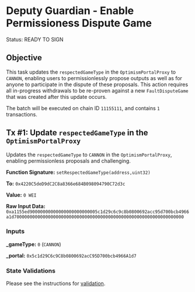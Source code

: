 # Deputy Guardian - Enable Permissioness Dispute Game

Status: READY TO SIGN

## Objective

This task updates the `respectedGameType` in the `OptimismPortalProxy` to `CANNON`, enabling users to permissionlessly propose outputs as well as for anyone to participate in the dispute of these proposals. This action requires all in-progress withdrawals to be re-proven against a new `FaultDisputeGame` that was created after this update occurs.

The batch will be executed on chain ID `11155111`, and contains `1` transactions.

## Tx #1: Update `respectedGameType` in the `OptimismPortalProxy`

Updates the `respectedGameType` to `CANNON` in the `OptimismPortalProxy`, enabling permissionless proposals and challenging.

**Function Signature:** `setRespectedGameType(address,uint32)`

**To:** `0x4220C5deD9dC2C8a8366e684B098094790C72d3c`

**Value:** `0 WEI`

**Raw Input Data:** `0xa1155ed90000000000000000000000005c1d29c6c9c8b0800692acc95d700bcb4966a1d70000000000000000000000000000000000000000000000000000000000000000`

### Inputs

**\_gameType:** `0` (`CANNON`)

**\_portal:** `0x5c1d29C6c9C8b0800692acC95D700bcb4966A1d7`

### State Validations

Please see the instructions for [validation](./VALIDATION.md).
